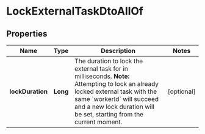 

# LockExternalTaskDtoAllOf


## Properties

Name | Type | Description | Notes
------------ | ------------- | ------------- | -------------
**lockDuration** | **Long** | The duration to lock the external task for in milliseconds. **Note:** Attempting to lock an already locked external task with the same &#x60;workerId&#x60; will succeed and a new lock duration will be set, starting from the current moment. |  [optional]



